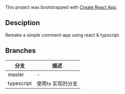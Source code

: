 This project was bootstrapped with [Create React App](https://github.com/facebook/create-react-app).

## Desciption
Remake a simple comment-app using react & typscript.

## Branches

分支 | 描述
| - | - |
master | -
typescript | 使用ts 实现的分支
